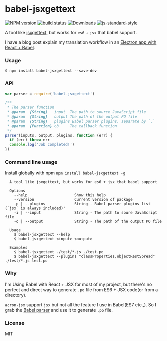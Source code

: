 babel-jsxgettext
================

[![NPM version][npm-image]][npm-url]
[![build status][travis-image]][travis-url]
[![Downloads][downloads-image]][downloads-url]
[![js-standard-style][standard-image]][standard-url]

A tool like [jsxgettext](https://www.npmjs.com/package/jsxgettext), but works for `es6` + `jsx` that babel support.

I have a blog post explain my translation workflow in an [Electron app with React + Babel](https://fraserxu.me/2015/09/18/translation-workflow-in-Electron-application/).

### Usage

```
$ npm install babel-jsxgettext --save-dev
```

### API

```JavaScript
var parser = require('babel-jsxgettext')

/**
 * The parser function
 * @param  {String}   input  The path to source JavaScript file
 * @param  {String}   output The path of the output PO file
 * @param  {String}   plugins Babel parser plugins, separate by `,`
 * @param  {Function} cb     The callback function
 */
parser(inputs, output, plugins, function (err) {
  if (err) throw err
  console.log('Job completed!')
})
```

### Command line usage

Install globally with npm `npm install babel-jsxgettext -g`

```
  A tool like jsxgettext, but works for es6 + jsx that babel support

  Options
    --help                     Show this help
    --version                  Current version of package
    -p | --plugins             String - Babel parser plugins list (`jsx` is always included)'
    -i | --input               String - The path to soure JavaScript file
    -o | --output              String - The path of the output PO file

  Usage
    $ babel-jsxgettext --help
    $ babel-jsxgettext <input> <output>

  Examples
    $ babel-jsxgettext ./test/*.js ./test.po
    $ babel-jsxgettext --plugins "classProperties,objectRestSpread" ./test/*.js test.po
```


### Why

I'm Using Babel with React + JSX for most of my project, but there's no perfect and direct way to generate `.po` file from ES6 + JSX code(or from a directory).

`acron-jsx` support `jsx` but not all the feature I use in Babel(ES7 etc.,). So I grab the [Babel parser](https://babeljs.io/docs/en/babel-parser) and use it to generate `.po` file.

### License
MIT

[npm-image]: https://img.shields.io/npm/v/babel-jsxgettext.svg?style=flat-square
[npm-url]: https://npmjs.org/package/babel-jsxgettext
[travis-image]: https://img.shields.io/travis/fraserxu/babel-jsxgettext/master.svg?style=flat-square
[travis-url]: https://travis-ci.org/fraserxu/babel-jsxgettext
[downloads-image]: http://img.shields.io/npm/dm/babel-jsxgettext.svg?style=flat-square
[downloads-url]: https://npmjs.org/package/babel-jsxgettext
[standard-image]: https://img.shields.io/badge/code%20style-standard-brightgreen.svg?style=flat-square
[standard-url]: https://github.com/feross/standard
